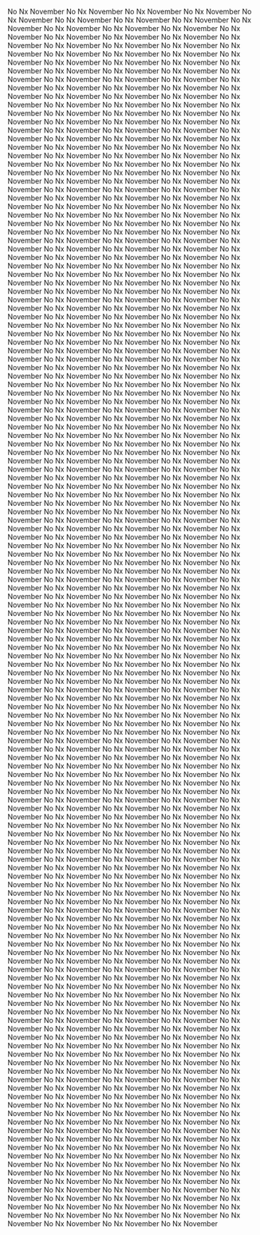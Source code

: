 No Nx November No Nx November No Nx November No Nx November No Nx November No Nx November No Nx November No Nx November No Nx November No Nx November No Nx November No Nx November No Nx November No Nx November No Nx November No Nx November No Nx November No Nx November No Nx November No Nx November No Nx November No Nx November No Nx November No Nx November No Nx November No Nx November No Nx November No Nx November No Nx November No Nx November No Nx November No Nx November No Nx November No Nx November No Nx November No Nx November No Nx November No Nx November No Nx November No Nx November No Nx November No Nx November No Nx November No Nx November No Nx November No Nx November No Nx November No Nx November No Nx November No Nx November No Nx November No Nx November No Nx November No Nx November No Nx November No Nx November No Nx November No Nx November No Nx November No Nx November No Nx November No Nx November No Nx November No Nx November No Nx November No Nx November No Nx November No Nx November No Nx November No Nx November No Nx November No Nx November No Nx November No Nx November No Nx November No Nx November No Nx November No Nx November No Nx November No Nx November No Nx November No Nx November No Nx November No Nx November No Nx November No Nx November No Nx November No Nx November No Nx November No Nx November No Nx November No Nx November No Nx November No Nx November No Nx November No Nx November No Nx November No Nx November No Nx November No Nx November No Nx November No Nx November No Nx November No Nx November No Nx November No Nx November No Nx November No Nx November No Nx November No Nx November No Nx November No Nx November No Nx November No Nx November No Nx November No Nx November No Nx November No Nx November No Nx November No Nx November No Nx November No Nx November No Nx November No Nx November No Nx November No Nx November No Nx November No Nx November No Nx November No Nx November No Nx November No Nx November No Nx November No Nx November No Nx November No Nx November No Nx November No Nx November No Nx November No Nx November No Nx November No Nx November No Nx November No Nx November No Nx November No Nx November No Nx November No Nx November No Nx November No Nx November No Nx November No Nx November No Nx November No Nx November No Nx November No Nx November No Nx November No Nx November No Nx November No Nx November No Nx November No Nx November No Nx November No Nx November No Nx November No Nx November No Nx November No Nx November No Nx November No Nx November No Nx November No Nx November No Nx November No Nx November No Nx November No Nx November No Nx November No Nx November No Nx November No Nx November No Nx November No Nx November No Nx November No Nx November No Nx November No Nx November No Nx November No Nx November No Nx November No Nx November No Nx November No Nx November No Nx November No Nx November No Nx November No Nx November No Nx November No Nx November No Nx November No Nx November No Nx November No Nx November No Nx November No Nx November No Nx November No Nx November No Nx November No Nx November No Nx November No Nx November No Nx November No Nx November No Nx November No Nx November No Nx November No Nx November No Nx November No Nx November No Nx November No Nx November No Nx November No Nx November No Nx November No Nx November No Nx November No Nx November No Nx November No Nx November No Nx November No Nx November No Nx November No Nx November No Nx November No Nx November No Nx November No Nx November No Nx November No Nx November No Nx November No Nx November No Nx November No Nx November No Nx November No Nx November No Nx November No Nx November No Nx November No Nx November No Nx November No Nx November No Nx November No Nx November No Nx November No Nx November No Nx November No Nx November No Nx November No Nx November No Nx November No Nx November No Nx November No Nx November No Nx November No Nx November No Nx November No Nx November No Nx November No Nx November No Nx November No Nx November No Nx November No Nx November No Nx November No Nx November No Nx November No Nx November No Nx November No Nx November No Nx November No Nx November No Nx November No Nx November No Nx November No Nx November No Nx November No Nx November No Nx November No Nx November No Nx November No Nx November No Nx November No Nx November No Nx November No Nx November No Nx November No Nx November No Nx November No Nx November No Nx November No Nx November No Nx November No Nx November No Nx November No Nx November No Nx November No Nx November No Nx November No Nx November No Nx November No Nx November No Nx November No Nx November No Nx November No Nx November No Nx November No Nx November No Nx November No Nx November No Nx November No Nx November No Nx November No Nx November No Nx November No Nx November No Nx November No Nx November No Nx November No Nx November No Nx November No Nx November No Nx November No Nx November No Nx November No Nx November No Nx November No Nx November No Nx November No Nx November No Nx November No Nx November No Nx November No Nx November No Nx November No Nx November No Nx November No Nx November No Nx November No Nx November No Nx November No Nx November No Nx November No Nx November No Nx November No Nx November No Nx November No Nx November No Nx November No Nx November No Nx November No Nx November No Nx November No Nx November No Nx November No Nx November No Nx November No Nx November No Nx November No Nx November No Nx November No Nx November No Nx November No Nx November No Nx November No Nx November No Nx November No Nx November No Nx November No Nx November No Nx November No Nx November No Nx November No Nx November No Nx November No Nx November No Nx November No Nx November No Nx November No Nx November No Nx November No Nx November No Nx November No Nx November No Nx November No Nx November No Nx November No Nx November No Nx November No Nx November No Nx November No Nx November No Nx November No Nx November No Nx November No Nx November No Nx November No Nx November No Nx November No Nx November No Nx November No Nx November No Nx November No Nx November No Nx November No Nx November No Nx November No Nx November No Nx November No Nx November No Nx November No Nx November No Nx November No Nx November No Nx November No Nx November No Nx November No Nx November No Nx November No Nx November No Nx November No Nx November No Nx November No Nx November No Nx November No Nx November No Nx November No Nx November No Nx November No Nx November No Nx November No Nx November No Nx November No Nx November No Nx November No Nx November No Nx November No Nx November No Nx November No Nx November No Nx November No Nx November No Nx November No Nx November No Nx November No Nx November No Nx November No Nx November No Nx November No Nx November No Nx November No Nx November No Nx November No Nx November No Nx November No Nx November No Nx November No Nx November No Nx November No Nx November No Nx November No Nx November No Nx November No Nx November No Nx November No Nx November No Nx November No Nx November No Nx November No Nx November No Nx November No Nx November No Nx November No Nx November No Nx November No Nx November No Nx November No Nx November No Nx November No Nx November No Nx November No Nx November No Nx November No Nx November No Nx November No Nx November No Nx November No Nx November No Nx November No Nx November No Nx November No Nx November No Nx November No Nx November No Nx November No Nx November No Nx November No Nx November No Nx November No Nx November No Nx November No Nx November No Nx November No Nx November No Nx November No Nx November No Nx November No Nx November No Nx November No Nx November No Nx November No Nx November No Nx November No Nx November No Nx November No Nx November No Nx November No Nx November No Nx November No Nx November No Nx November No Nx November No Nx November No Nx November No Nx November No Nx November No Nx November No Nx November No Nx November No Nx November No Nx November No Nx November No Nx November No Nx November No Nx November No Nx November No Nx November No Nx November No Nx November No Nx November No Nx November No Nx November No Nx November No Nx November No Nx November No Nx November No Nx November No Nx November No Nx November No Nx November No Nx November No Nx November No Nx November No Nx November No Nx November No Nx November No Nx November No Nx November No Nx November No Nx November No Nx November No Nx November No Nx November No Nx November No Nx November No Nx November No Nx November No Nx November 
























